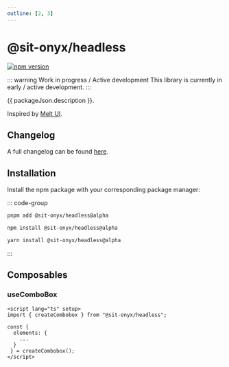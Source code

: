 ```yaml
---
outline: [2, 3]
---
```


<script lang="ts" setup>
import packageJson from "../../../../../packages/headless/package.json";
</script>

# @sit-onyx/headless

<div class="hide-external-link">

[![npm version](https://badge.fury.io/js/@sit-onyx%2Fheadless.svg)](https://www.npmjs.com/package/@sit-onyx/headless)

</div>

::: warning Work in progress / Active development
This library is currently in early / active development.
:::

{{ packageJson.description }}.

Inspired by [Melt UI](https://melt-ui.com).

## Changelog

A full changelog can be found [here](/development/packages/changelogs/headless).

## Installation

Install the npm package with your corresponding package manager:

::: code-group

```sh [pnpm]
pnpm add @sit-onyx/headless@alpha
```

```sh [npm]
npm install @sit-onyx/headless@alpha
```

```sh [yarn]
yarn install @sit-onyx/headless@alpha
```

:::

## Composables

### useComboBox

```vue
<script lang="ts" setup>
import { createCombobox } from "@sit-onyx/headless";

const {
  elements: {
    ...
  }
 } = createCombobox();
</script>
```
